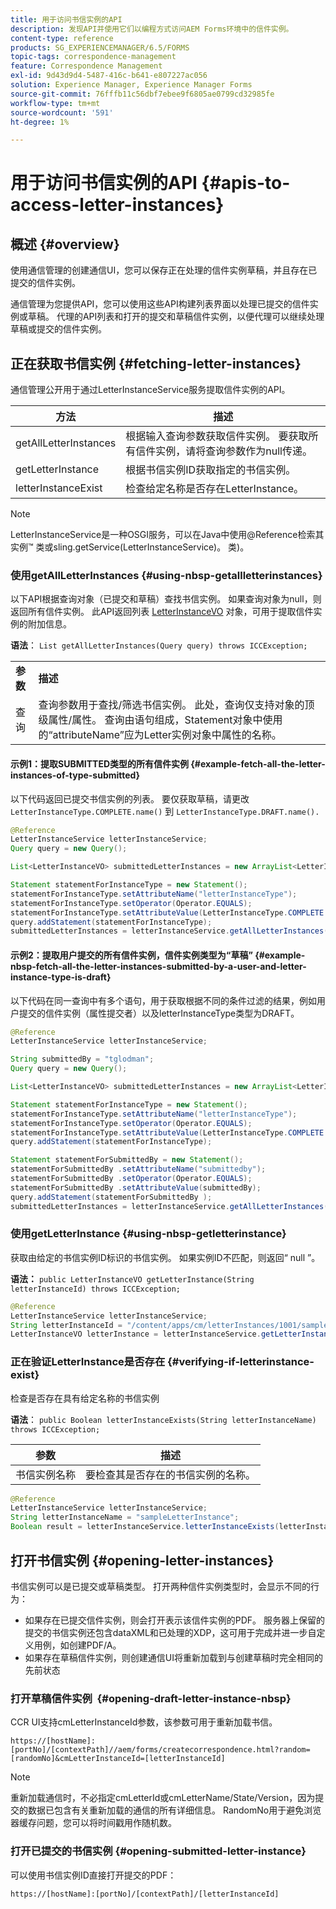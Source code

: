 ```yaml
---
title: 用于访问书信实例的API
description: 发现API并使用它们以编程方式访问AEM Forms环境中的信件实例。
content-type: reference
products: SG_EXPERIENCEMANAGER/6.5/FORMS
topic-tags: correspondence-management
feature: Correspondence Management
exl-id: 9d43d9d4-5487-416c-b641-e807227ac056
solution: Experience Manager, Experience Manager Forms
source-git-commit: 76fffb11c56dbf7ebee9f6805ae0799cd32985fe
workflow-type: tm+mt
source-wordcount: '591'
ht-degree: 1%

---
```


# 用于访问书信实例的API {#apis-to-access-letter-instances}

## 概述 {#overview}

使用通信管理的创建通信UI，您可以保存正在处理的信件实例草稿，并且存在已提交的信件实例。

通信管理为您提供API，您可以使用这些API构建列表界面以处理已提交的信件实例或草稿。 代理的API列表和打开的提交和草稿信件实例，以便代理可以继续处理草稿或提交的信件实例。

## 正在获取书信实例 {#fetching-letter-instances}

通信管理公开用于通过LetterInstanceService服务提取信件实例的API。

| 方法 | 描述 |
|--- |--- |
| getAllLetterInstances | 根据输入查询参数获取信件实例。 要获取所有信件实例，请将查询参数作为null传递。 |
| getLetterInstance | 根据书信实例ID获取指定的书信实例。 |
| letterInstanceExist | 检查给定名称是否存在LetterInstance。 |

>[!NOTE]
>
>LetterInstanceService是一种OSGI服务，可以在Java中使用@Reference检索其实例™
>类或sling.getService(LetterInstanceService)。 类)。

### 使用getAllLetterInstances {#using-nbsp-getallletterinstances}

以下API根据查询对象（已提交和草稿）查找书信实例。 如果查询对象为null，则返回所有信件实例。 此API返回列表 [LetterInstanceVO](https://helpx.adobe.com/aem-forms/6-2/javadocs/com/adobe/icc/dbforms/obj/LetterInstanceVO.html) 对象，可用于提取信件实例的附加信息。

**语法**： `List getAllLetterInstances(Query query) throws ICCException;`

<table>
 <tbody>
  <tr>
   <td><strong>参数</strong></td>
   <td><strong>描述</strong></td>
  </tr>
  <tr>
   <td>查询</td>
   <td>查询参数用于查找/筛选书信实例。 此处，查询仅支持对象的顶级属性/属性。 查询由语句组成，Statement对象中使用的“attributeName”应为Letter实例对象中属性的名称。<br /> </td>
  </tr>
 </tbody>
</table>

#### 示例1：提取SUBMITTED类型的所有信件实例 {#example-fetch-all-the-letter-instances-of-type-submitted}

以下代码返回已提交书信实例的列表。 要仅获取草稿，请更改 `LetterInstanceType.COMPLETE.name()` 到 `LetterInstanceType.DRAFT.name().`

```java
@Reference
LetterInstanceService letterInstanceService;
Query query = new Query();

List<LetterInstanceVO> submittedLetterInstances = new ArrayList<LetterInstanceVO>();

Statement statementForInstanceType = new Statement();
statementForInstanceType.setAttributeName("letterInstanceType");
statementForInstanceType.setOperator(Operator.EQUALS);
statementForInstanceType.setAttributeValue(LetterInstanceType.COMPLETE.name());
query.addStatement(statementForInstanceType);
submittedLetterInstances = letterInstanceService.getAllLetterInstances(query);
```

#### 示例2：提取用户提交的所有信件实例，信件实例类型为“草稿” {#example-nbsp-fetch-all-the-letter-instances-submitted-by-a-user-and-letter-instance-type-is-draft}

以下代码在同一查询中有多个语句，用于获取根据不同的条件过滤的结果，例如用户提交的信件实例（属性提交者）以及letterInstanceType类型为DRAFT。

```java
@Reference
LetterInstanceService letterInstanceService;

String submittedBy = "tglodman";
Query query = new Query();

List<LetterInstanceVO> submittedLetterInstances = new ArrayList<LetterInstanceVO>();

Statement statementForInstanceType = new Statement();
statementForInstanceType.setAttributeName("letterInstanceType");
statementForInstanceType.setOperator(Operator.EQUALS);
statementForInstanceType.setAttributeValue(LetterInstanceType.COMPLETE.name());
query.addStatement(statementForInstanceType);

Statement statementForSubmittedBy = new Statement();
statementForSubmittedBy .setAttributeName("submittedby");
statementForSubmittedBy .setOperator(Operator.EQUALS);
statementForSubmittedBy .setAttributeValue(submittedBy);
query.addStatement(statementForSubmittedBy );
submittedLetterInstances = letterInstanceService.getAllLetterInstances(query);
```

### 使用getLetterInstance {#using-nbsp-getletterinstance}

获取由给定的书信实例ID标识的书信实例。 如果实例ID不匹配，则返回“ null ”。

**语法：** `public LetterInstanceVO getLetterInstance(String letterInstanceId) throws ICCException;`

```java
@Reference
LetterInstanceService letterInstanceService;
String letterInstanceId = "/content/apps/cm/letterInstances/1001/sampleLetterInstance";
LetterInstanceVO letterInstance = letterInstanceService.getLetterInstance(letterInstanceId );
```

### 正在验证LetterInstance是否存在 {#verifying-if-letterinstance-exist}

检查是否存在具有给定名称的书信实例

**语法**： `public Boolean letterInstanceExists(String letterInstanceName) throws ICCException;`

| **参数** | **描述** |
|---|---|
| 书信实例名称 | 要检查其是否存在的书信实例的名称。 |

```java
@Reference
LetterInstanceService letterInstanceService;
String letterInstanceName = "sampleLetterInstance";
Boolean result = letterInstanceService.letterInstanceExists(letterInstanceName );
```

## 打开书信实例 {#opening-letter-instances}

书信实例可以是已提交或草稿类型。 打开两种信件实例类型时，会显示不同的行为：

* 如果存在已提交信件实例，则会打开表示该信件实例的PDF。 服务器上保留的提交的书信实例还包含dataXML和已处理的XDP，这可用于完成并进一步自定义用例，如创建PDF/A。
* 如果存在草稿信件实例，则创建通信UI将重新加载到与创建草稿时完全相同的先前状态

### 打开草稿信件实例  {#opening-draft-letter-instance-nbsp}

CCR UI支持cmLetterInstanceId参数，该参数可用于重新加载书信。

`https://[hostName]:[portNo]/[contextPath]//aem/forms/createcorrespondence.html?random=[randomNo]&cmLetterInstanceId=[letterInstanceId]`

>[!NOTE]
>
>重新加载通信时，不必指定cmLetterId或cmLetterName/State/Version，因为提交的数据已包含有关重新加载的通信的所有详细信息。 RandomNo用于避免浏览器缓存问题，您可以将时间戳用作随机数。

### 打开已提交的书信实例 {#opening-submitted-letter-instance}

可以使用书信实例ID直接打开提交的PDF：

`https://[hostName]:[portNo]/[contextPath]/[letterInstanceId]`
